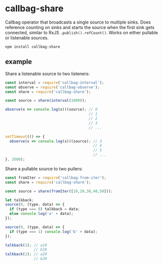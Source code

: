 # callbag-share

Callbag operator that broadcasts a single source to multiple sinks. Does reference counting on sinks and starts the source when the first sink gets connected, similar to RxJS `.publish().refCount()`. Works on either pullable or listenable sources.

`npm install callbag-share`

## example

Share a listenable source to two listeners:

```js
const interval = require('callbag-interval');
const observe = require('callbag-observe');
const share = require('callbag-share');

const source = share(interval(1000));

observe(x => console.log(x))(source); // 0
                                      // 1
                                      // 2
                                      // 3
                                      // ...

setTimeout(() => {
  observe(x => console.log(x))(source); // 3
                                        // 4
                                        // 5
                                        // ...
}, 3500);
```

Share a pullable source to two pullers:

```js
const fromIter = require('callbag-from-iter');
const share = require('callbag-share');

const source = share(fromIter([10,20,30,40,50]));

let talkback;
source(0, (type, data) => {
  if (type === 0) talkback = data;
  else console.log('a' + data);
});

source(0, (type, data) => {
  if (type === 1) console.log('b' + data);
});

talkback(1); // a10
             // b10
talkback(1); // a20
             // b20
```

